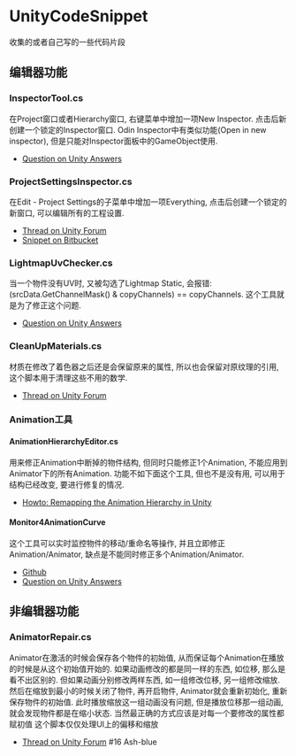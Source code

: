 # UnityCodeSnippet

收集的或者自己写的一些代码片段

## 编辑器功能

### InspectorTool.cs

在Project窗口或者Hierarchy窗口, 右键菜单中增加一项New Inspector. 点击后新创建一个锁定的Inspector窗口. Odin Inspector中有类似功能(Open in new inspector), 但是只能对Inspector面板中的GameObject使用.

* [Question on Unity Answers](https://answers.unity.com/questions/36131/editor-multiple-inspectors.html)

### ProjectSettingsInspector.cs

在Edit - Project Settings的子菜单中增加一项Everything, 点击后创建一个锁定的新窗口, 可以编辑所有的工程设置.

* [Thread on Unity Forum](https://forum.unity.com/threads/new-settings-gui.557308/)
* [Snippet on Bitbucket](https://bitbucket.org/snippets/pschraut/5edXM8/unity-all-project-settings-in-a-single)

### LightmapUvChecker.cs

当一个物件没有UV时, 又被勾选了Lightmap Static, 会报错: (srcData.GetChannelMask() & copyChannels) == copyChannels. 这个工具就是为了修正这个问题.

* [Question on Unity Answers](https://answers.unity.com/questions/1470570/getting-some-error-always-when-i-open-unity.html)

### CleanUpMaterials.cs

材质在修改了着色器之后还是会保留原来的属性, 所以也会保留对原纹理的引用, 这个脚本用于清理这些不用的数学.

* [Thread on Unity Forum](https://forum.unity.com/threads/material-asset-keeps-references-to-assets-that-are-not-used.523192/)

### Animation工具

#### AnimationHierarchyEditor.cs

用来修正Animation中断掉的物件结构, 但同时只能修正1个Animation, 不能应用到Animator下的所有Animation. 功能不如下面这个工具, 但也不是没有用, 可以用于结构已经改变, 要进行修复的情况.

* [Howto: Remapping the Animation Hierarchy in Unity](http://enemyhideout.com/2016/05/howto-remapping-the-animation-hierarchy-in-unity/)

#### Monitor4AnimationCurve

这个工具可以实时监控物件的移动/重命名等操作, 并且立即修正Animation/Animator, 缺点是不能同时修正多个Animation/Animator.

* [Github](https://github.com/gydisme/Unity-Game-Framwork/tree/master/Assets/Editor/CustomEditor/Monitor4AnimationCurve)
* [Question on Unity Answers](https://answers.unity.com/questions/662382/how-to-change-objects-hierarchy-level-in-animation.html)

## 非编辑器功能

### AnimatorRepair.cs

Animator在激活的时候会保存各个物件的初始值, 从而保证每个Animation在播放的时候是从这个初始值开始的.
如果动画修改的都是同一样的东西, 如位移, 那么是看不出区别的. 但如果动画分别修改两样东西, 如一组修改位移, 另一组修改缩放.
然后在缩放到最小的时候关闭了物件, 再开启物件, Animator就会重新初始化, 重新保存物件的初始值.
此时播放缩放这一组动画没有问题, 但是播放位移那一组动画, 就会发现物件都是在缩小状态.
当然最正确的方式应该是对每一个要修改的属性都赋初值
这个脚本仅仅处理UI上的偏移和缩放

* [Thread on Unity Forum](https://forum.unity.com/threads/reset-animator-usage-with-pooled-object.290792/) #16 Ash-blue
